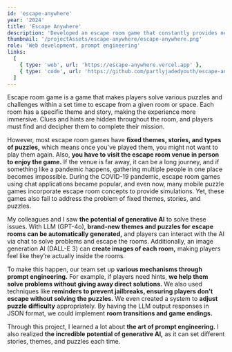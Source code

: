 ```yaml
---
id: 'escape-anywhere'
year: '2024'
title: 'Escape Anywhere'
description: 'Developed an escape room game that constantly provides new themes and puzzles using generative AI'
thumbnail: '/projectAssets/escape-anywhere/escape-anywhere.png'
role: 'Web development, prompt engineering'
links:
  [
    { type: 'web', url: 'https://escape-anywhere.vercel.app' },
    { type: 'code', url: 'https://github.com/partlyjadedyouth/escape-anywhere' }
  ]
---
```


Escape room game is a game that makes players solve various puzzles and challenges within a set time to escape from a given room or space. Each room has a specific theme and story, making the experience more immersive. Clues and hints are hidden throughout the room, and players must find and decipher them to complete their mission.

However, most escape room games have **fixed themes, stories, and types of puzzles,** which means once you've played them, you might not want to play them again. Also, **you have to visit the escape room venue in person to enjoy the game.** If the venue is far away, it can be a long journey, and if something like a pandemic happens, gathering multiple people in one place becomes impossible. During the COVID-19 pandemic, escape room games using chat applications became popular, and even now, many mobile puzzle games incorporate escape room concepts to provide simulations. Yet, these games also fail to address the problem of fixed themes, stories, and puzzles.

My colleagues and I saw **the potential of generative AI** to solve these issues. With LLM (GPT-4o), **brand-new themes and puzzles for escape rooms can be automatically generated,** and players can interact with the AI via chat to solve problems and escape the rooms. Additionally, an image generation AI (DALL-E 3) can **create images of each room,** making players feel like they’re actually inside the rooms.

To make this happen, our team set up **various mechanisms through prompt engineering.** For example, if players need hints, **we help them solve problems without giving away direct solutions.** We also used techniques like **reminders to prevent jailbreaks, ensuring players don’t escape without solving the puzzles.** We even created a system to **adjust puzzle difficulty** appropriately. By having the LLM output responses in JSON format, we could implement **room transitions and game endings.**

Through this project, I learned a lot about **the art of prompt engineering.** I also realized **the incredible potential of generative AI,** as it can set different stories, themes, and puzzles each time.
